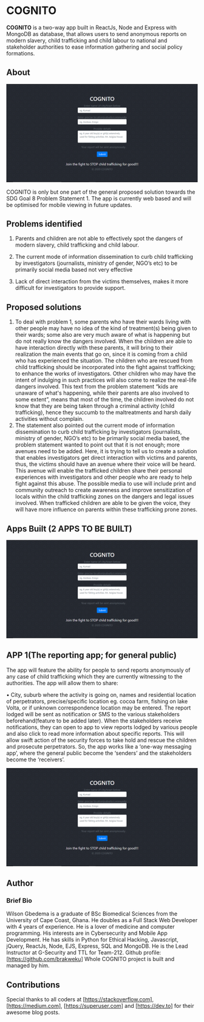 # COGNITO

**COGNITO** is a two-way app built in ReactJs, Node and Express with MongoDB as database,
that allows users to send anonymous reports on modern slavery, child trafficking and child labour to national and stakeholder authorities to ease information gathering and social policy formations.

## About

![COGNITO](./user1.png)

COGNITO is only but one part of the general proposed solution towards the SDG Goal 8 Problem Statement 1.
The app is currently web based and will be optimised for mobile viewing in future updates.

## Problems identified

1. Parents and children are not able to effectively spot the dangers of modern slavery, child trafficking and child labour.

2. The current mode of information dissemination to curb child trafficking by
 investigators (journalists, ministry of gender, NGO’s etc) to be primarily social media based not very effective
3. Lack of direct interaction from the victims themselves, makes it more difficult for investigators to provide support.

## Proposed solutions

1. To deal with problem 1, some parents who have their wards living with other people may have no idea of the kind of
treatment(s) being given to their wards; some also are very much aware of what is happening but
do not really know the dangers involved. When the children are able to have interaction directly
with these parents, it will bring to their realization the main events that go on, since it is coming
from a child who has experienced the situation.
The children who are rescued from child trafficking should be incorporated into the fight against
trafficking; to enhance the works of investigators. Other children who may have the intent of
indulging in such practices will also come to realize the real-life dangers involved. This text from
the problem statement “kids are unaware of what's happening, while their parents are also involved to some
extent”, means that most of the time, the children involved do not know that they are being
taken through a criminal activity (child trafficking), hence they succumb to the maltreatments
and harsh daily activities without complain.
2. The statement also pointed out the current mode of information dissemination to curb child trafficking by
investigators (journalists, ministry of gender, NGO’s etc) to be primarily social media based, the
problem statement wanted to point out that it is not enough; more avenues need to be added. Here, it is trying to tell us to create a solution that enables investigators get direct interaction
with victims and parents, thus, the victims should have an avenue where their voice will be heard.
This avenue will enable the trafficked children share their personal experiences with investigators
and other people who are ready to help fight against this abuse. The possible media to use will
include print and community outreach to create awareness and improve sensitization of locals
within the child trafficking zones on the dangers and legal issues involved. When trafficked
children are able to be given the voice, they will have more influence on parents within these
trafficking prone zones.

## Apps Built (2 APPS TO BE BUILT)

![App One](./User1.png)

## APP 1(The reporting app; for general public)

The app will feature the ability for people to send reports anonymously of any case of child trafficking
which they are currently witnessing to the authorities. The app will allow them to share:

• City, suburb where the activity is going on, names and residential location of
perpetrators, precise/specific location eg. cocoa farm, fishing on lake Volta, or if unknown
correspondence location may be entered.
The report lodged will be sent as notification or SMS to the various stakeholders beforehand(feature to be added later).
When the stakeholders receive notifications, they can open to app to view reports lodged by
various people and also click to read more information about specific reports. This will allow swift
action of the security forces to take hold and rescue the children and prosecute perpetrators.
So, the app works like a ‘one-way messaging app’, where the general public become the ‘senders’ and
the stakeholders become the ‘receivers’.

![App One](./user1.png)

## Author

### Brief Bio

Wilson Gbedema is a graduate of BSc Biomedical Sciences from the University of Cape Coast, Ghana.
He doubles as a Full Stack Web Developer with 4 years of experience. 
He is a lover of medicine and computer programming. His interests are in Cybersecurity and Mobile App Development.
He has skills in Python for Ethical Hacking, Javascript, jQuery, ReactJs, Node, EJS, Express, SQL and MongoDB.
He is the Lead Instructor at G-Security and TTL for Team-212.
Github profile: [https://github.com/brakweku]
Whole COGNITO project is built and managed by him.

## Contributions

Special thanks to all coders at [https://stackoverflow.com], [https://medium.com], [https://superuser.com] and [https://dev.to] for their awesome blog posts.
